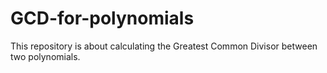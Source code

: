# GCD-for-polynomials
This repository is about calculating the Greatest Common Divisor between two polynomials.
